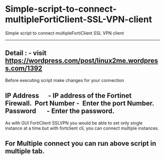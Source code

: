 # Simple-script-to-connect-multipleFortiClient-SSL-VPN-client
Simple script to connect multipleFortiClient SSL VPN client

-----------------------------------------------------------------------------------------------------------------
Detail : - visit https://wordpress.com/post/linux2me.wordpress.com/1392
-----------------------------------------------------------------------------------------------------------------
Before executing script make changes for your connection

IP Address      - IP address of the Fortinet Firewall. 
Port Number -  Enter the port Number.
Password       - Enter the password.
-----------------------------------------------------------------------------------------------------------------
As with GUI FortiClient SSLVPN you would be able to set only single instance at a time.but with fortclient cli, 
you can connect multiple instances.

For Multiple connect you can run above script in multiple tab.
-----------------------------------------------------------------------------------------------------------------

